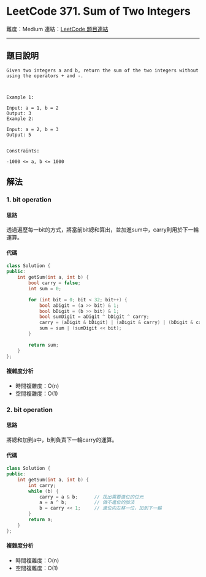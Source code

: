 # LeetCode 371. Sum of Two Integers

難度：Medium
連結：[LeetCode 題目連結](https://leetcode.com/problems/sum-of-two-integers/description/)

---

## 題目說明
    
    Given two integers a and b, return the sum of the two integers without using the operators + and -.

 

    Example 1:

    Input: a = 1, b = 2
    Output: 3
    Example 2:

    Input: a = 2, b = 3
    Output: 5
    

    Constraints:

    -1000 <= a, b <= 1000

## 解法
### 1. bit operation
#### 思路

透過遍歷每一bit的方式，將當前bit總和算出，並加進sum中，carry則用於下一輪運算。

#### 代碼
```c++
class Solution {
public:
    int getSum(int a, int b) {
        bool carry = false;
        int sum = 0;

        for (int bit = 0; bit < 32; bit++) {
            bool aDigit = (a >> bit) & 1;
            bool bDigit = (b >> bit) & 1;
            bool sumDigit = aDigit ^ bDigit ^ carry;
            carry = (aDigit & bDigit) | (aDigit & carry) | (bDigit & carry);
            sum = sum | (sumDigit << bit);
        }

        return sum;
    }
};
```

#### 複雜度分析

- 時間複雜度：O(n)
- 空間複雜度：O(1)

### 2. bit operation
#### 思路

將總和加到a中，b則負責下一輪carry的運算。

#### 代碼
```c++
class Solution {
public:
    int getSum(int a, int b) {
        int carry;
        while (b) {
            carry = a & b;      // 找出需要進位的位元
            a = a ^ b;          // 做不進位的加法
            b = carry << 1;     // 進位向左移一位，加到下一輪
        }
        return a;
    }
};
```

#### 複雜度分析

- 時間複雜度：O(n)
- 空間複雜度：O(1)
